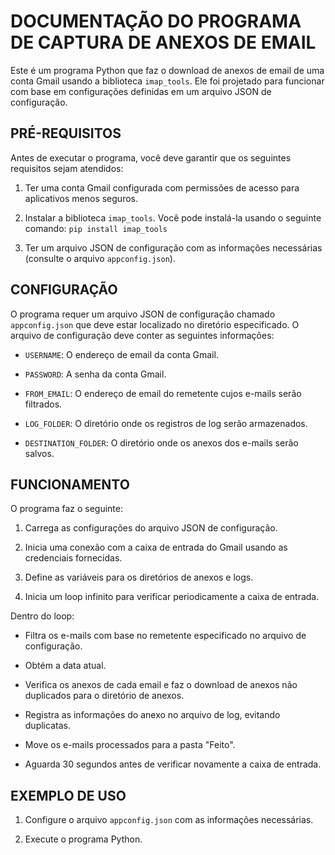 # DOCUMENTAÇÃO DO PROGRAMA DE CAPTURA DE ANEXOS DE EMAIL

Este é um programa Python que faz o download de anexos de email de uma conta Gmail usando a biblioteca `imap_tools`. Ele foi projetado para funcionar com base em configurações definidas em um arquivo JSON de configuração.

## PRÉ-REQUISITOS

Antes de executar o programa, você deve garantir que os seguintes requisitos sejam atendidos:

1. Ter uma conta Gmail configurada com permissões de acesso para aplicativos menos seguros.

2. Instalar a biblioteca `imap_tools`. Você pode instalá-la usando o seguinte comando: `pip install imap_tools`

3. Ter um arquivo JSON de configuração com as informações necessárias (consulte o arquivo `appconfig.json`).

## CONFIGURAÇÃO

O programa requer um arquivo JSON de configuração chamado `appconfig.json` que deve estar localizado no diretório especificado. O arquivo de configuração deve conter as seguintes informações:

- `USERNAME`: O endereço de email da conta Gmail.

- `PASSWORD`: A senha da conta Gmail.

- `FROM_EMAIL`: O endereço de email do remetente cujos e-mails serão filtrados.

- `LOG_FOLDER`: O diretório onde os registros de log serão armazenados.

- `DESTINATION_FOLDER`: O diretório onde os anexos dos e-mails serão salvos.

## FUNCIONAMENTO

O programa faz o seguinte:

1. Carrega as configurações do arquivo JSON de configuração.

2. Inicia uma conexão com a caixa de entrada do Gmail usando as credenciais fornecidas.

3. Define as variáveis para os diretórios de anexos e logs.

4. Inicia um loop infinito para verificar periodicamente a caixa de entrada.

Dentro do loop:

- Filtra os e-mails com base no remetente especificado no arquivo de configuração.

- Obtém a data atual.

- Verifica os anexos de cada email e faz o download de anexos não duplicados para o diretório de anexos.

- Registra as informações do anexo no arquivo de log, evitando duplicatas.

- Move os e-mails processados para a pasta "Feito".

- Aguarda 30 segundos antes de verificar novamente a caixa de entrada.

## EXEMPLO DE USO

1. Configure o arquivo `appconfig.json` com as informações necessárias.

2. Execute o programa Python.
